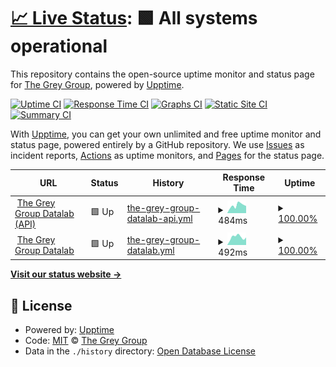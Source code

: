 # [📈 Live Status](https://the-grey-group.github.io/datalab-status): <!--live status--> **🟩 All systems operational**

This repository contains the open-source uptime monitor and status page for [The Grey Group](https://www.ch.cam.ac.uk/group/grey/), powered by [Upptime](https://github.com/upptime/upptime).

[![Uptime CI](https://github.com/the-grey-group/datalab-status/workflows/Uptime%20CI/badge.svg)](https://github.com/the-grey-group/datalab-status/actions?query=workflow%3A%22Uptime+CI%22)
[![Response Time CI](https://github.com/the-grey-group/datalab-status/workflows/Response%20Time%20CI/badge.svg)](https://github.com/the-grey-group/datalab-status/actions?query=workflow%3A%22Response+Time+CI%22)
[![Graphs CI](https://github.com/the-grey-group/datalab-status/workflows/Graphs%20CI/badge.svg)](https://github.com/the-grey-group/datalab-status/actions?query=workflow%3A%22Graphs+CI%22)
[![Static Site CI](https://github.com/the-grey-group/datalab-status/workflows/Static%20Site%20CI/badge.svg)](https://github.com/the-grey-group/datalab-status/actions?query=workflow%3A%22Static+Site+CI%22)
[![Summary CI](https://github.com/the-grey-group/datalab-status/workflows/Summary%20CI/badge.svg)](https://github.com/the-grey-group/datalab-status/actions?query=workflow%3A%22Summary+CI%22)

With [Upptime](https://upptime.js.org), you can get your own unlimited and free uptime monitor and status page, powered entirely by a GitHub repository. We use [Issues](https://github.com/the-grey-group/datalab-status/issues) as incident reports, [Actions](https://github.com/the-grey-group/datalab-status/actions) as uptime monitors, and [Pages](https://the-grey-group.github.io/datalab-status) for the status page.

<!--start: status pages-->
<!-- This summary is generated by Upptime (https://github.com/upptime/upptime) -->
<!-- Do not edit this manually, your changes will be overwritten -->
<!-- prettier-ignore -->
| URL | Status | History | Response Time | Uptime |
| --- | ------ | ------- | ------------- | ------ |
| <img alt="" src="https://icons.duckduckgo.com/ip3/api.odbx.science.ico" height="13"> [The Grey Group Datalab (API)](https://api.odbx.science/healthcheck/is_ready) | 🟩 Up | [the-grey-group-datalab-api.yml](https://github.com/the-grey-group/datalab-status/commits/HEAD/history/the-grey-group-datalab-api.yml) | <details><summary><img alt="Response time graph" src="./graphs/the-grey-group-datalab-api/response-time-week.png" height="20"> 484ms</summary><br><a href="https://the-grey-group.github.io/datalab-status/history/the-grey-group-datalab-api"><img alt="Response time 671" src="https://img.shields.io/endpoint?url=https%3A%2F%2Fraw.githubusercontent.com%2Fthe-grey-group%2Fdatalab-status%2FHEAD%2Fapi%2Fthe-grey-group-datalab-api%2Fresponse-time.json"></a><br><a href="https://the-grey-group.github.io/datalab-status/history/the-grey-group-datalab-api"><img alt="24-hour response time 448" src="https://img.shields.io/endpoint?url=https%3A%2F%2Fraw.githubusercontent.com%2Fthe-grey-group%2Fdatalab-status%2FHEAD%2Fapi%2Fthe-grey-group-datalab-api%2Fresponse-time-day.json"></a><br><a href="https://the-grey-group.github.io/datalab-status/history/the-grey-group-datalab-api"><img alt="7-day response time 484" src="https://img.shields.io/endpoint?url=https%3A%2F%2Fraw.githubusercontent.com%2Fthe-grey-group%2Fdatalab-status%2FHEAD%2Fapi%2Fthe-grey-group-datalab-api%2Fresponse-time-week.json"></a><br><a href="https://the-grey-group.github.io/datalab-status/history/the-grey-group-datalab-api"><img alt="30-day response time 551" src="https://img.shields.io/endpoint?url=https%3A%2F%2Fraw.githubusercontent.com%2Fthe-grey-group%2Fdatalab-status%2FHEAD%2Fapi%2Fthe-grey-group-datalab-api%2Fresponse-time-month.json"></a><br><a href="https://the-grey-group.github.io/datalab-status/history/the-grey-group-datalab-api"><img alt="1-year response time 676" src="https://img.shields.io/endpoint?url=https%3A%2F%2Fraw.githubusercontent.com%2Fthe-grey-group%2Fdatalab-status%2FHEAD%2Fapi%2Fthe-grey-group-datalab-api%2Fresponse-time-year.json"></a></details> | <details><summary><a href="https://the-grey-group.github.io/datalab-status/history/the-grey-group-datalab-api">100.00%</a></summary><a href="https://the-grey-group.github.io/datalab-status/history/the-grey-group-datalab-api"><img alt="All-time uptime 99.40%" src="https://img.shields.io/endpoint?url=https%3A%2F%2Fraw.githubusercontent.com%2Fthe-grey-group%2Fdatalab-status%2FHEAD%2Fapi%2Fthe-grey-group-datalab-api%2Fuptime.json"></a><br><a href="https://the-grey-group.github.io/datalab-status/history/the-grey-group-datalab-api"><img alt="24-hour uptime 100.00%" src="https://img.shields.io/endpoint?url=https%3A%2F%2Fraw.githubusercontent.com%2Fthe-grey-group%2Fdatalab-status%2FHEAD%2Fapi%2Fthe-grey-group-datalab-api%2Fuptime-day.json"></a><br><a href="https://the-grey-group.github.io/datalab-status/history/the-grey-group-datalab-api"><img alt="7-day uptime 100.00%" src="https://img.shields.io/endpoint?url=https%3A%2F%2Fraw.githubusercontent.com%2Fthe-grey-group%2Fdatalab-status%2FHEAD%2Fapi%2Fthe-grey-group-datalab-api%2Fuptime-week.json"></a><br><a href="https://the-grey-group.github.io/datalab-status/history/the-grey-group-datalab-api"><img alt="30-day uptime 100.00%" src="https://img.shields.io/endpoint?url=https%3A%2F%2Fraw.githubusercontent.com%2Fthe-grey-group%2Fdatalab-status%2FHEAD%2Fapi%2Fthe-grey-group-datalab-api%2Fuptime-month.json"></a><br><a href="https://the-grey-group.github.io/datalab-status/history/the-grey-group-datalab-api"><img alt="1-year uptime 99.38%" src="https://img.shields.io/endpoint?url=https%3A%2F%2Fraw.githubusercontent.com%2Fthe-grey-group%2Fdatalab-status%2FHEAD%2Fapi%2Fthe-grey-group-datalab-api%2Fuptime-year.json"></a></details>
| <img alt="" src="https://icons.duckduckgo.com/ip3/datalab.odbx.science.ico" height="13"> [The Grey Group Datalab](https://datalab.odbx.science) | 🟩 Up | [the-grey-group-datalab.yml](https://github.com/the-grey-group/datalab-status/commits/HEAD/history/the-grey-group-datalab.yml) | <details><summary><img alt="Response time graph" src="./graphs/the-grey-group-datalab/response-time-week.png" height="20"> 492ms</summary><br><a href="https://the-grey-group.github.io/datalab-status/history/the-grey-group-datalab"><img alt="Response time 483" src="https://img.shields.io/endpoint?url=https%3A%2F%2Fraw.githubusercontent.com%2Fthe-grey-group%2Fdatalab-status%2FHEAD%2Fapi%2Fthe-grey-group-datalab%2Fresponse-time.json"></a><br><a href="https://the-grey-group.github.io/datalab-status/history/the-grey-group-datalab"><img alt="24-hour response time 472" src="https://img.shields.io/endpoint?url=https%3A%2F%2Fraw.githubusercontent.com%2Fthe-grey-group%2Fdatalab-status%2FHEAD%2Fapi%2Fthe-grey-group-datalab%2Fresponse-time-day.json"></a><br><a href="https://the-grey-group.github.io/datalab-status/history/the-grey-group-datalab"><img alt="7-day response time 492" src="https://img.shields.io/endpoint?url=https%3A%2F%2Fraw.githubusercontent.com%2Fthe-grey-group%2Fdatalab-status%2FHEAD%2Fapi%2Fthe-grey-group-datalab%2Fresponse-time-week.json"></a><br><a href="https://the-grey-group.github.io/datalab-status/history/the-grey-group-datalab"><img alt="30-day response time 533" src="https://img.shields.io/endpoint?url=https%3A%2F%2Fraw.githubusercontent.com%2Fthe-grey-group%2Fdatalab-status%2FHEAD%2Fapi%2Fthe-grey-group-datalab%2Fresponse-time-month.json"></a><br><a href="https://the-grey-group.github.io/datalab-status/history/the-grey-group-datalab"><img alt="1-year response time 484" src="https://img.shields.io/endpoint?url=https%3A%2F%2Fraw.githubusercontent.com%2Fthe-grey-group%2Fdatalab-status%2FHEAD%2Fapi%2Fthe-grey-group-datalab%2Fresponse-time-year.json"></a></details> | <details><summary><a href="https://the-grey-group.github.io/datalab-status/history/the-grey-group-datalab">100.00%</a></summary><a href="https://the-grey-group.github.io/datalab-status/history/the-grey-group-datalab"><img alt="All-time uptime 99.85%" src="https://img.shields.io/endpoint?url=https%3A%2F%2Fraw.githubusercontent.com%2Fthe-grey-group%2Fdatalab-status%2FHEAD%2Fapi%2Fthe-grey-group-datalab%2Fuptime.json"></a><br><a href="https://the-grey-group.github.io/datalab-status/history/the-grey-group-datalab"><img alt="24-hour uptime 100.00%" src="https://img.shields.io/endpoint?url=https%3A%2F%2Fraw.githubusercontent.com%2Fthe-grey-group%2Fdatalab-status%2FHEAD%2Fapi%2Fthe-grey-group-datalab%2Fuptime-day.json"></a><br><a href="https://the-grey-group.github.io/datalab-status/history/the-grey-group-datalab"><img alt="7-day uptime 100.00%" src="https://img.shields.io/endpoint?url=https%3A%2F%2Fraw.githubusercontent.com%2Fthe-grey-group%2Fdatalab-status%2FHEAD%2Fapi%2Fthe-grey-group-datalab%2Fuptime-week.json"></a><br><a href="https://the-grey-group.github.io/datalab-status/history/the-grey-group-datalab"><img alt="30-day uptime 100.00%" src="https://img.shields.io/endpoint?url=https%3A%2F%2Fraw.githubusercontent.com%2Fthe-grey-group%2Fdatalab-status%2FHEAD%2Fapi%2Fthe-grey-group-datalab%2Fuptime-month.json"></a><br><a href="https://the-grey-group.github.io/datalab-status/history/the-grey-group-datalab"><img alt="1-year uptime 99.85%" src="https://img.shields.io/endpoint?url=https%3A%2F%2Fraw.githubusercontent.com%2Fthe-grey-group%2Fdatalab-status%2FHEAD%2Fapi%2Fthe-grey-group-datalab%2Fuptime-year.json"></a></details>

<!--end: status pages-->

[**Visit our status website →**](https://the-grey-group.github.io/datalab-status)

## 📄 License

- Powered by: [Upptime](https://github.com/upptime/upptime)
- Code: [MIT](./LICENSE) © [The Grey Group](https://www.ch.cam.ac.uk/group/grey/)
- Data in the `./history` directory: [Open Database License](https://opendatacommons.org/licenses/odbl/1-0/)
